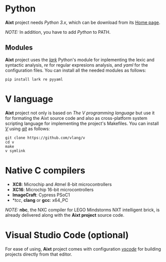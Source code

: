 # Python
**Aixt** project needs _Python 3.x_, which can be download from its [Home page](https://www.python.org/downloads/).

_NOTE:_ In addition, you have to add _Python_ to PATH.

## Modules
**Aixt** project uses the [_lark_](https://lark-parser.readthedocs.io/en/latest/) Python's module for inplementing the lexic and syntactic analysis, _re_ for regular expresions analysis, and _yaml_ for the configuration files. You can install all the needed modules as follows: 
```
pip install lark re pyyaml
```

# V language
**Aixt** project not only is based on _The V programming language_ but use it for formating the Aixt source code and also as cross-platform system scripting language for implementing the project's Makefiles. You can install [_V_](https://github.com/vlang/v) using [_git_](https://git-scm.com/) as follows:
```
git clone https://github.com/vlang/v
cd v
make 
v symlink
```

# Native C compilers
- **XC8**: Microchip and Atmel 8-bit microcontrollers
- **XC16**: Microchip 16-bit microcontrollers
- **ImageCraft**: Cypress PSoC1
- **tcc*, **clang** or **gcc**: x64_PC

_NOTE:_ **nbc**, the NXC compiler for LEGO Mindstorms NXT intelligent brick, is already delivered along with the **Aixt project** source code.

# Visual Studio Code (optional)
For ease of using, **Aixt** project comes with configuration [_vscode_](https://code.visualstudio.com/) for building projects directly from that editor.